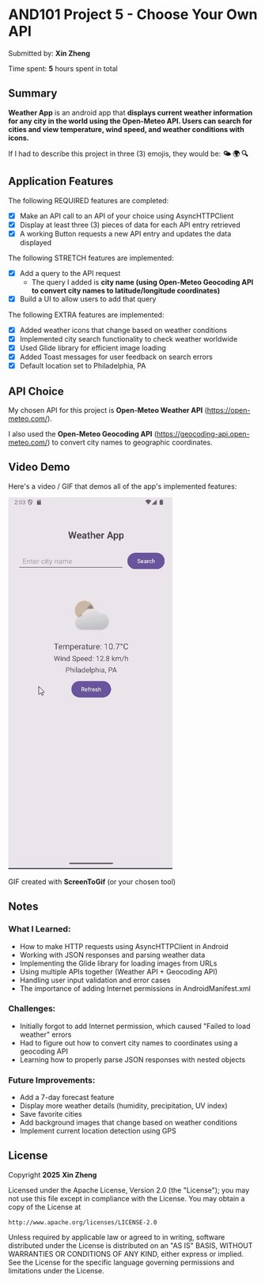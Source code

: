 # AND101 Project 5 - Choose Your Own API

Submitted by: **Xin Zheng**

Time spent: **5** hours spent in total

## Summary

**Weather App** is an android app that **displays current weather information for any city in the world using the Open-Meteo API. Users can search for cities and view temperature, wind speed, and weather conditions with icons.**

If I had to describe this project in three (3) emojis, they would be: **🌤️ 🌍 🔍**

## Application Features

The following REQUIRED features are completed:

- [x] Make an API call to an API of your choice using AsyncHTTPClient
- [x] Display at least three (3) pieces of data for each API entry retrieved
- [x] A working Button requests a new API entry and updates the data displayed

The following STRETCH features are implemented:

- [x] Add a query to the API request
  - The query I added is **city name (using Open-Meteo Geocoding API to convert city names to latitude/longitude coordinates)**
- [x] Build a UI to allow users to add that query

The following EXTRA features are implemented:

- [x] Added weather icons that change based on weather conditions
- [x] Implemented city search functionality to check weather worldwide
- [x] Used Glide library for efficient image loading
- [x] Added Toast messages for user feedback on search errors
- [x] Default location set to Philadelphia, PA

## API Choice

My chosen API for this project is **Open-Meteo Weather API** (https://open-meteo.com/).

I also used the **Open-Meteo Geocoding API** (https://geocoding-api.open-meteo.com/) to convert city names to geographic coordinates.

## Video Demo

Here's a video / GIF that demos all of the app's implemented features:

<img src='https://github.com/xlz1047/and101-project5-WeatherApp/blob/master/Result.gif' title='Video Demo' width='' alt='Video Demo' />

GIF created with **ScreenToGif** (or your chosen tool)

<!-- Recommended tools:
- [Kap](https://getkap.co/) for macOS
- [ScreenToGif](https://www.screentogif.com/) for Windows
- [peek](https://github.com/phw/peek) for Linux. -->

## Notes

### What I Learned:
- How to make HTTP requests using AsyncHTTPClient in Android
- Working with JSON responses and parsing weather data
- Implementing the Glide library for loading images from URLs
- Using multiple APIs together (Weather API + Geocoding API)
- Handling user input validation and error cases
- The importance of adding Internet permissions in AndroidManifest.xml

### Challenges:
- Initially forgot to add Internet permission, which caused "Failed to load weather" errors
- Had to figure out how to convert city names to coordinates using a geocoding API
- Learning how to properly parse JSON responses with nested objects

### Future Improvements:
- Add a 7-day forecast feature
- Display more weather details (humidity, precipitation, UV index)
- Save favorite cities
- Add background images that change based on weather conditions
- Implement current location detection using GPS

## License

Copyright **2025** **Xin Zheng**

Licensed under the Apache License, Version 2.0 (the "License");
you may not use this file except in compliance with the License.
You may obtain a copy of the License at

    http://www.apache.org/licenses/LICENSE-2.0

Unless required by applicable law or agreed to in writing, software
distributed under the License is distributed on an "AS IS" BASIS,
WITHOUT WARRANTIES OR CONDITIONS OF ANY KIND, either express or implied.
See the License for the specific language governing permissions and
limitations under the License.
